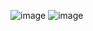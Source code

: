 ![image](https://github.com/kumarkse/SymptoScan/assets/109473805/339627be-62e8-40bf-ab22-2bde879af3bf)
![image](https://github.com/kumarkse/SymptoScan/assets/109473805/984243e2-9d93-4647-8779-0af4e7665fb1)



